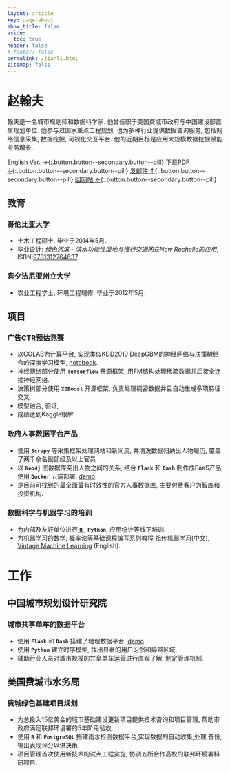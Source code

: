 ```yaml
---
layout: article
key: page-about
show_title: false
aside:
  toc: true
header: false
# footer: false
permalink: /jianli.html
sitemap: false
---
```

# 赵翰夫

翰夫是一名城市规划师和数据科学家. 他曾任职于美国费城市政府与中国建设部直属规划单位. 他参与过国家重点工程规划, 也为多种行业提供数据咨询服务, 包括网络信息采集, 数据挖掘, 可视化交互平台. 他的近期目标是应用大规模数据挖掘赋能业务增长.


[English Ver. →](/resume.html){:.button.button--secondary.button--pill} 
[下载PDF ↓](/assets/jianli.pdf){:.button.button--secondary.button--pill} 
[发邮件 ↑](mailto:zhhfu29@gmail.com){:.button.button--secondary.button--pill}
[回网站 ←](/){:.button.button--secondary.button--pill}

## 教育

### 哥伦比亚大学
- 土木工程硕士, 毕业于2014年5月.
- 毕业设计: _绿色河滨 - 滨水功能性湿地与慢行交通网在New Rochelle的应用_, ISBN:[9781312764637](http://www.lulu.com/us/en/shop/urban-design-lab/alternative-futures-for-new-rochelle/ebook/product-21958564.html).

### 宾夕法尼亚州立大学
- 农业工程学士, 环境工程辅修, 毕业于2012年5月.

## 项目

### 广告CTR预估竞赛
- 以COLAB为计算平台, 实现类似KDD2019 DeepGBM的神经网络与决策树结合的深度学习模型, [notebook](/).
- 神经网络部分使用 __`Tensorflow`__ 开源框架, 用FM结构处理稀疏数据并后接全连接神经网络.
- 决策树部分使用 __`XGBoost`__ 开源框架, 负责处理稠密数据并且自动生成多项特征交叉.
- 模型融合, 验证, 
- 成绩达到Kaggle银牌.

### 政府人事数据平台产品
- 使用 __`Scrapy`__ 等采集框架处理网站和新闻流, 并清洗数据归纳出人物履历, 覆盖了两千余名副部级及以上官员.
- 以 __`Neo4j`__ 图数据库突出人物之间的关系, 结合 __`Flask`__ 和 __`Dash`__ 制作成PaaS产品, 使用 __`Docker`__ 云端部署, [demo](/).
- 是目前可找到的最全面最有时效性的官方人事数据库, 主要付费客户为智库和投资机构.


### 数据科学与机器学习的培训
- 为内部及友好单位进行[ __`R`__ ](/data/R-Introduction), __`Python`__, 应用统计等线下培训.
- 为机器学习的数学, 概率论等基础课程编写系列教程 [祖传机器学习](https://zh.vintageml.com)(中文), [Vintage Machine Learning](https://en.vintageml.com) (English).

# 工作

## 中国城市规划设计研究院

### 城市共享单车的数据平台
- 使用 __`Flask`__ 和 __`Dash`__ 搭建了地理数据平台, [demo](/).
- 使用 __`Python`__ 建立时序模型, 找出显著的用户习惯和异常区域.
- 辅助行业人员对城市规模的共享单车运营进行直观了解, 制定管理机制.

## 美国费城市水务局

### 费城绿色基建项目规划
- 为总投入15亿美金的城市基础建设更新项目提供技术咨询和项目管理, 帮助市政府满足联邦环境署的5年阶段验收.
- 使用 __`R`__ 和 __`PostgreSQL`__ 搭建雨水检测数据平台,实现数据的自动收集,处理,备份,输出表现评分以供决策.
- 项目管理首次使用新技术的试点工程实施, 协调五所合作高校的联邦环境署科研项目.
